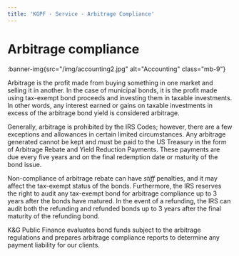 ```yaml
---
title: 'KGPF - Service - Arbitrage Compliance'
---
```


Arbitrage compliance
====================

:banner-img{src="/img/accounting2.jpg" alt="Accounting" class="mb-9"}

Arbitrage is the profit made from buying something in one market and selling it in another. In the
case of municipal bonds, it is the profit made using tax-exempt bond proceeds and investing them in
taxable investments. In other words, any interest earned or gains on taxable investments in excess
of the arbitrage bond yield is considered arbitrage.

Generally, arbitrage is prohibited by the IRS Codes; however, there are a few exceptions and
allowances in certain limited circumstances. Any arbitrage generated cannot be kept and must be paid
to the US Treasury in the form of Arbitrage Rebate and Yield Reduction Payments. These payments are
due every five years and on the final redemption date or maturity of the bond issue.

Non-compliance of arbitrage rebate can have *stiff* penalties, and it may affect the tax-exempt
status of the bonds. Furthermore, the IRS reserves the right to audit any tax-exempt bond for
arbitrage compliance up to 3 years after the bonds have matured. In the event of a refunding, the
IRS can audit both the refunding and refunded bonds up to 3 years after the final maturity of the
refunding bond.

K&G Public Finance evaluates bond funds subject to the arbitrage regulations and prepares arbitrage
compliance reports to determine any payment liability for our clients.
